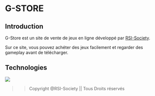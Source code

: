 # G-STORE

## Introduction
G-Store est un site de vente de jeux en ligne développé par [RSI-Society](https://github.com/RSI-Society).

Sur ce site, vous pouvez achéter des jeux facilement et regarder des gameplay avant de télécharger.

## Technologies
<img align="center" src="https://github.com/jahjuno/Sale-of-Game/blob/master/public/images/technologies.png">


>> Copyright @RSI-Society || Tous Droits réservés
